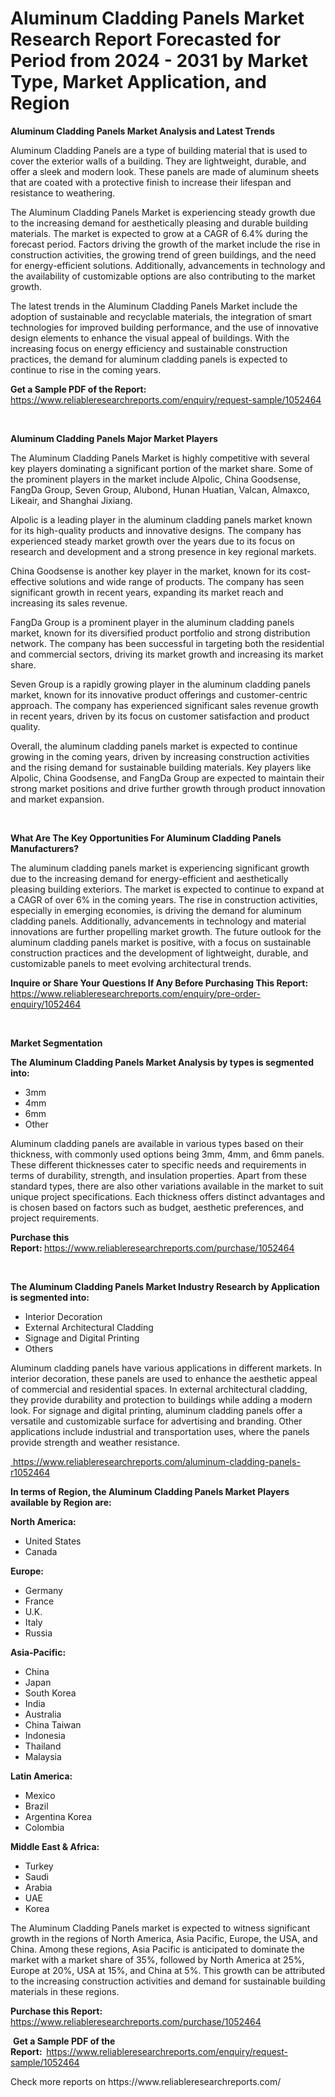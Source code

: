 <p><h1>Aluminum Cladding Panels Market Research Report Forecasted for Period from 2024 -  2031 by Market Type, Market Application, and Region</h1></p><p><strong>Aluminum Cladding Panels Market Analysis and Latest Trends</strong></p>
<p><p>Aluminum Cladding Panels are a type of building material that is used to cover the exterior walls of a building. They are lightweight, durable, and offer a sleek and modern look. These panels are made of aluminum sheets that are coated with a protective finish to increase their lifespan and resistance to weathering.</p><p>The Aluminum Cladding Panels Market is experiencing steady growth due to the increasing demand for aesthetically pleasing and durable building materials. The market is expected to grow at a CAGR of 6.4% during the forecast period. Factors driving the growth of the market include the rise in construction activities, the growing trend of green buildings, and the need for energy-efficient solutions. Additionally, advancements in technology and the availability of customizable options are also contributing to the market growth.</p><p>The latest trends in the Aluminum Cladding Panels Market include the adoption of sustainable and recyclable materials, the integration of smart technologies for improved building performance, and the use of innovative design elements to enhance the visual appeal of buildings. With the increasing focus on energy efficiency and sustainable construction practices, the demand for aluminum cladding panels is expected to continue to rise in the coming years.</p></p>
<p><strong>Get a Sample PDF of the Report:&nbsp;</strong> <a href="https://www.reliableresearchreports.com/enquiry/request-sample/1052464">https://www.reliableresearchreports.com/enquiry/request-sample/1052464</a></p>
<p>&nbsp;</p>
<p><strong>Aluminum Cladding Panels Major Market Players</strong></p>
<p><p>The Aluminum Cladding Panels Market is highly competitive with several key players dominating a significant portion of the market share. Some of the prominent players in the market include Alpolic, China Goodsense, FangDa Group, Seven Group, Alubond, Hunan Huatian, Valcan, Almaxco, Likeair, and Shanghai Jixiang.</p><p>Alpolic is a leading player in the aluminum cladding panels market known for its high-quality products and innovative designs. The company has experienced steady market growth over the years due to its focus on research and development and a strong presence in key regional markets.</p><p>China Goodsense is another key player in the market, known for its cost-effective solutions and wide range of products. The company has seen significant growth in recent years, expanding its market reach and increasing its sales revenue.</p><p>FangDa Group is a prominent player in the aluminum cladding panels market, known for its diversified product portfolio and strong distribution network. The company has been successful in targeting both the residential and commercial sectors, driving its market growth and increasing its market share.</p><p>Seven Group is a rapidly growing player in the aluminum cladding panels market, known for its innovative product offerings and customer-centric approach. The company has experienced significant sales revenue growth in recent years, driven by its focus on customer satisfaction and product quality.</p><p>Overall, the aluminum cladding panels market is expected to continue growing in the coming years, driven by increasing construction activities and the rising demand for sustainable building materials. Key players like Alpolic, China Goodsense, and FangDa Group are expected to maintain their strong market positions and drive further growth through product innovation and market expansion.</p></p>
<p>&nbsp;</p>
<p><strong>What Are The Key Opportunities For Aluminum Cladding Panels Manufacturers?</strong></p>
<p><p>The aluminum cladding panels market is experiencing significant growth due to the increasing demand for energy-efficient and aesthetically pleasing building exteriors. The market is expected to continue to expand at a CAGR of over 6% in the coming years. The rise in construction activities, especially in emerging economies, is driving the demand for aluminum cladding panels. Additionally, advancements in technology and material innovations are further propelling market growth. The future outlook for the aluminum cladding panels market is positive, with a focus on sustainable construction practices and the development of lightweight, durable, and customizable panels to meet evolving architectural trends.</p></p>
<p><strong>Inquire or Share Your Questions If Any Before Purchasing This Report:</strong> <a href="https://www.reliableresearchreports.com/enquiry/pre-order-enquiry/1052464">https://www.reliableresearchreports.com/enquiry/pre-order-enquiry/1052464</a></p>
<p>&nbsp;</p>
<p><strong>Market Segmentation</strong></p>
<p><strong>The Aluminum Cladding Panels Market Analysis by types is segmented into:</strong></p>
<p><ul><li>3mm</li><li>4mm</li><li>6mm</li><li>Other</li></ul></p>
<p><p>Aluminum cladding panels are available in various types based on their thickness, with commonly used options being 3mm, 4mm, and 6mm panels. These different thicknesses cater to specific needs and requirements in terms of durability, strength, and insulation properties. Apart from these standard types, there are also other variations available in the market to suit unique project specifications. Each thickness offers distinct advantages and is chosen based on factors such as budget, aesthetic preferences, and project requirements.</p></p>
<p><strong>Purchase this Report:&nbsp;</strong><a href="https://www.reliableresearchreports.com/purchase/1052464">https://www.reliableresearchreports.com/purchase/1052464</a></p>
<p>&nbsp;</p>
<p><strong>The Aluminum Cladding Panels Market Industry Research by Application is segmented into:</strong></p>
<p><ul><li>Interior Decoration</li><li>External Architectural Cladding</li><li>Signage and Digital Printing</li><li>Others</li></ul></p>
<p><p>Aluminum cladding panels have various applications in different markets. In interior decoration, these panels are used to enhance the aesthetic appeal of commercial and residential spaces. In external architectural cladding, they provide durability and protection to buildings while adding a modern look. For signage and digital printing, aluminum cladding panels offer a versatile and customizable surface for advertising and branding. Other applications include industrial and transportation uses, where the panels provide strength and weather resistance.</p></p>
<p><a href="https://www.reliableresearchreports.com/aluminum-cladding-panels-r1052464">&nbsp;https://www.reliableresearchreports.com/aluminum-cladding-panels-r1052464</a></p>
<p><strong>In terms of Region, the Aluminum Cladding Panels Market Players available by Region are:</strong></p>
<p>
    <p> <strong> North America: </strong>
        <ul>
            <li>United States</li>
            <li>Canada</li>
        </ul>
        </p> 
    <p> <strong> Europe: </strong>
        <ul>
            <li>Germany</li>
            <li>France</li>
            <li>U.K.</li>
            <li>Italy</li>
            <li>Russia</li>
        </ul>
        </p> 
    <p> <strong> Asia-Pacific: </strong>
        <ul>
            <li>China</li>
            <li>Japan</li>
            <li>South Korea</li>
            <li>India</li>
            <li>Australia</li>
            <li>China Taiwan</li>
            <li>Indonesia</li>
            <li>Thailand</li>
            <li>Malaysia</li>
        </ul>
        </p> 
    <p> <strong> Latin America: </strong>
        <ul>
            <li>Mexico</li>
            <li>Brazil</li>
            <li>Argentina Korea</li>
            <li>Colombia</li>
        </ul>
        </p> 
    <p> <strong> Middle East & Africa: </strong>
        <ul>
            <li>Turkey</li>
            <li>Saudi</li>
            <li>Arabia</li>
            <li>UAE</li>
            <li>Korea</li>
        </ul>
    </p>
    </p>
<p><p>The Aluminum Cladding Panels market is expected to witness significant growth in the regions of North America, Asia Pacific, Europe, the USA, and China. Among these regions, Asia Pacific is anticipated to dominate the market with a market share of 35%, followed by North America at 25%, Europe at 20%, USA at 15%, and China at 5%. This growth can be attributed to the increasing construction activities and demand for sustainable building materials in these regions.</p></p>
<p><strong>Purchase this Report: </strong><a href="https://www.reliableresearchreports.com/purchase/1052464">https://www.reliableresearchreports.com/purchase/1052464</a></p>
<p>&nbsp;<strong>Get a Sample PDF of the Report:&nbsp;&nbsp;</strong><a href="https://www.reliableresearchreports.com/enquiry/request-sample/1052464">https://www.reliableresearchreports.com/enquiry/request-sample/1052464</a></p>
<p><strong></strong></p>
<p>Check more reports on https://www.reliableresearchreports.com/</p>